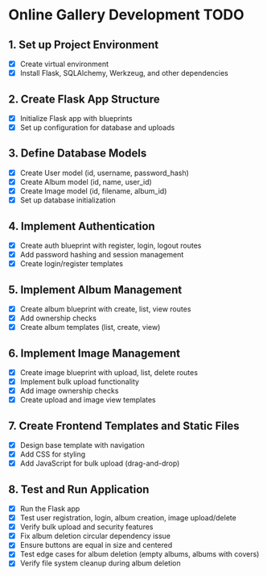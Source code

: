 # Online Gallery Development TODO

## 1. Set up Project Environment
- [x] Create virtual environment
- [x] Install Flask, SQLAlchemy, Werkzeug, and other dependencies

## 2. Create Flask App Structure
- [x] Initialize Flask app with blueprints
- [x] Set up configuration for database and uploads

## 3. Define Database Models
- [x] Create User model (id, username, password_hash)
- [x] Create Album model (id, name, user_id)
- [x] Create Image model (id, filename, album_id)
- [x] Set up database initialization

## 4. Implement Authentication
- [x] Create auth blueprint with register, login, logout routes
- [x] Add password hashing and session management
- [x] Create login/register templates

## 5. Implement Album Management
- [x] Create album blueprint with create, list, view routes
- [x] Add ownership checks
- [x] Create album templates (list, create, view)

## 6. Implement Image Management
- [x] Create image blueprint with upload, list, delete routes
- [x] Implement bulk upload functionality
- [x] Add image ownership checks
- [x] Create upload and image view templates

## 7. Create Frontend Templates and Static Files
- [x] Design base template with navigation
- [x] Add CSS for styling
- [x] Add JavaScript for bulk upload (drag-and-drop)

## 8. Test and Run Application
- [x] Run the Flask app
- [x] Test user registration, login, album creation, image upload/delete
- [x] Verify bulk upload and security features
- [x] Fix album deletion circular dependency issue
- [x] Ensure buttons are equal in size and centered
- [x] Test edge cases for album deletion (empty albums, albums with covers)
- [x] Verify file system cleanup during album deletion
